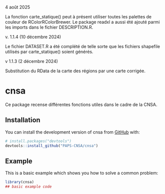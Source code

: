 4 août 2025

La fonction carte_statique() peut à présent utiliser toutes les palettes de couleur de RColorRColorBrewer. Le package readxl a aussi été ajouté parmi les imports dans le fichier DESCRIPTION.R.

v. 1.1.4 (10 décembre 2024)

Le fichier DATASET.R a été complété de telle sorte que les fichiers shapefile utilisés par carte_statique() soient générés.

v 1.1.3 (2 décembre 2024)

Substitution du RData de la carte des régions par une carte corrigée.

# cnsa

<!-- badges: start -->
<!-- badges: end -->

Ce package recense différentes fonctions utiles dans le cadre de la CNSA.

## Installation

You can install the development version of cnsa from [GitHub](https://github.com/) with:

``` r
# install.packages("devtools")
devtools::install_github("PAPS-CNSA/cnsa")
```

## Example

This is a basic example which shows you how to solve a common problem:

``` r
library(cnsa)
## basic example code
```

